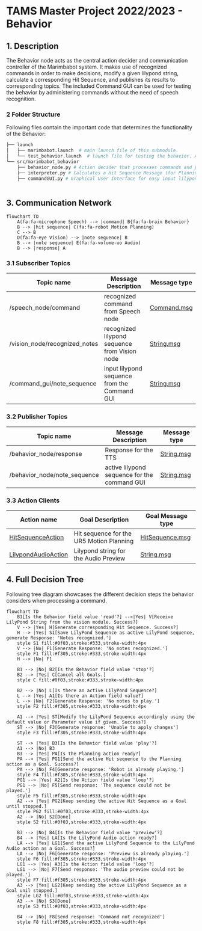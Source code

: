 # TAMS Master Project 2022/2023 - Behavior

## 1. Description

The Behavior node acts as the central action decider and communication controller of the Marimbabot system.
It makes use of recognized commands in order to make decisions, modify a given lilypond string, calculate a corresponding Hit Sequence, and publishes its results to corresponding topics.
The included Command GUI can be used for testing the behavior by administering commands without the need of speech recognition.

### 2 Folder Structure

Following files contain the important code that determines the functionality of the Behavior:

```bash
├── launch
│   ├── marimbabot.launch  # main launch file of this submodule.
│   └── test_behavior.launch  # launch file for testing the behavior. Additionally launches the Vision node and test_speech_synthesis, and starts commandGUI.py and audio_from_ilypond.py.
└── src/marimbabot_behavior
    ├── behavior_node.py # Action decider that processes commands and publishes to topics.
    ├── interpreter.py # Calculates a Hit Sequence Message (for Planning- and Audio node) from the active lilypond string.
    ├── commandGUI.py # Graphical User Interface for easy input lilypond sequence and command admission.
  
```

## 3. Communication Network

```mermaid
flowchart TD
    A(fa:fa-microphone Speech) --> |command| B{fa:fa-brain Behavior}
    B --> |hit sequence| C(fa:fa-robot Motion Planning)
    C --> B
    D(fa:fa-eye Vision) --> |note sequence| B
    B --> |note sequence| E(fa:fa-volume-uo Audio)
    B --> |response| A
```

### 3.1 Subscriber Topics

| Topic name                     | Message Description                              | Message type                                                 |
| ------------------------------ | ------------------------------------------------ | ------------------------------------------------------------ |
| /speech_node/command           | recognized command from Speech node              | [Command.msg](../marimbabot_msgs/msg/Command.msg)            |
| /vision_node/recognized_notes  | recognized lilypond sequence from Vision node    | [String.msg](http://docs.ros.org/en/melodic/api/std_msgs/html/msg/String.html) |
| /command_gui/note_sequence     | input lilypond sequence from the Command GUI     | [String.msg](http://docs.ros.org/en/melodic/api/std_msgs/html/msg/String.html) |

### 3.2 Publisher Topics

| Topic name                     | Message Description                              | Message type                                                 |
| ------------------------------ | ------------------------------------------------ | ------------------------------------------------------------ |
| /behavior_node/response        | Response for the TTS                             | [String.msg](http://docs.ros.org/en/melodic/api/std_msgs/html/msg/String.html) |
| /behavior_node/note_sequence   | active lilypond sequence for the command GUI     | [String.msg](http://docs.ros.org/en/melodic/api/std_msgs/html/msg/String.html) |

### 3.3 Action Clients

| Action name                                                      | Goal Description                                 | Goal Message type                                            |
| ---------------------------------------------------------------- | ------------------------------------------------ | ------------------------------------------------------------ |
| [HitSequenceAction](marimbabot_msgs/action/HitSequence.action)    | Hit sequence for the UR5 Motion Planning         | [HitSequence.msg](../marimbabot_msgs/msg/HitSequence.msg)    |
| [LilypondAudioAction](marimbabot_msgs/action/LilypondAudio.action)| Lilypond string for the Audio Preview            | [String.msg](http://docs.ros.org/en/melodic/api/std_msgs/html/msg/String.html) |

## 4. Full Decision Tree

Following tree diagram showcases the different decision steps the behavior considers when processing a command.

```mermaid
flowchart TD
    B1[Is the Behavior field value 'read'?] -->|Yes| V[Receive LilyPond String from the vision module. Success?]
    V --> |Yes| H[Generate corresponding Hit Sequence. Success?]
    H --> |Yes| S1[Save LilyPond Sequence as active LilyPond sequence, generate Response: 'Notes recognized.']
    style S1 fill:#0f03,stroke:#333,stroke-width:4px
    V --> |No| F1[Generate Response: 'No notes recognized.']
    style F1 fill:#f305,stroke:#333,stroke-width:4px
    H --> |No| F1

    B1 --> |No| B2[Is the Behavior field value 'stop'?]
    B2 --> |Yes| C[Cancel all Goals.]
    style C fill:#0f03,stroke:#333,stroke-width:4px

    B2 --> |No| L[Is there an active LilyPond Sequence?]
    L --> |Yes| A1[Is there an Action field value?]
    L --> |No| F2[Generate Response: 'No notes to play.']
    style F2 fill:#f305,stroke:#333,stroke-width:4px

    A1 --> |Yes| ST[Modify the LilyPond Sequence accordingly using the default value or Parameter value if given. Success?]
    ST --> |No| F3[Generate response: 'Unable to apply changes']
    style F3 fill:#f305,stroke:#333,stroke-width:4px

    ST --> |Yes| B3[Is the Behavior field value 'play'?]
    A1 --> |No| B3
    B3 --> |Yes| PA[Is the Planning action ready?]
    PA --> |Yes| PG1[Send the active Hit sequence to the Planning action as a Goal. Success?]
    PA --> |No| F4[Generate response: 'Robot is already playing.']
    style F4 fill:#f305,stroke:#333,stroke-width:4px
    PG1 --> |Yes| A2[Is the Action field value 'loop'?]
    PG1 --> |No| F5[Send response: 'The sequence could not be played.']
    style F5 fill:#f305,stroke:#333,stroke-width:4px
    A2 --> |Yes| PG2[Keep sending the active Hit Sequence as a Goal until stopped.]
    style PG2 fill:#0f03,stroke:#333,stroke-width:4px
    A2 --> |No| S2[Done]
    style S2 fill:#0f03,stroke:#333,stroke-width:4px

    B3 --> |No| B4[Is the Behavior field value 'preview'?]
    B4 --> |Yes| LA[Is the LilyPond Audio action ready?]
    LA --> |Yes| LG1[Send the active LilyPond Sequence to the LilyPond Audio action as a Goal. Success?]
    LA --> |No| F6[Generate response: 'Preview is already playing.']
    style F6 fill:#f305,stroke:#333,stroke-width:4px
    LG1 --> |Yes| A3[Is the Action field value 'loop'?]
    LG1 --> |No| F7[Send response: 'The audio preview could not be played.']
    style F7 fill:#f305,stroke:#333,stroke-width:4px
    A3 --> |Yes| LG2[Keep sending the active LilyPond Sequence as a Goal unil stopped.]
    style LG2 fill:#0f03,stroke:#333,stroke-width:4px
    A3 --> |No| S3[Done]
    style S3 fill:#0f03,stroke:#333,stroke-width:4px

    B4 --> |No| F8[Send response: 'Command not recognized']
    style F8 fill:#f305,stroke:#333,stroke-width:4px
```

